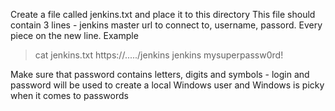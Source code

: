 Create a file called jenkins.txt and place it to this directory
This file should contain 3 lines - jenkins master url to connect to, username, passord. Every piece on the new line. Example

  > cat jenkins.txt
  https://...../jenkins
  jenkins
  mysuperpassw0rd!

Make sure that password contains letters, digits and symbols - login and password will be used to create a local Windows user and Windows is picky when it comes to passwords